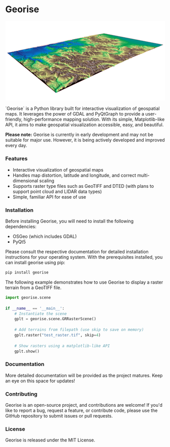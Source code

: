 # Georise

<p align="center">
  <img src="data/example.png" alt="example">
</p>
`Georise` is a Python library built for interactive visualization of geospatial maps. It leverages the power of GDAL and PyQtGraph to provide a user-friendly, high-performance mapping solution. With its simple, Matplotlib-like API, it aims to make geospatial visualization accessible, easy, and beautiful.

**Please note:** Georise is currently in early development and may not be suitable for major use. However, it is being actively developed and improved every day.

### Features

- Interactive visualization of geospatial maps
- Handles map distortion, latitude and longitude, and correct multi-dimensional scaling
- Supports raster type files such as GeoTIFF and DTED (with plans to support point cloud and LIDAR data types)
- Simple, familiar API for ease of use

### Installation
Before installing Georise, you will need to install the following dependencies:

- OSGeo (which includes GDAL)
- PyQt5

Please consult the respective documentation for detailed installation instructions for your operating system. With the prerequisites installed, you can install georise using pip:
```bash
pip install georise
```

The following example demonstrates how to use Georise to display a raster terrain from a GeoTIFF file.


```python
import georise.scene

if __name__ == '__main__':
    # Instantiate the scene
    gplt = georise.scene.GRRasterScene()

    # Add terrains from filepath (use skip to save on memory)
    gplt.raster("test_raster.tif", skip=4)

    # Show rasters using a matplotlib-like API
    gplt.show()
```

### Documentation
More detailed documentation will be provided as the project matures. Keep an eye on this space for updates!

### Contributing
Georise is an open-source project, and contributions are welcome! If you'd like to report a bug, request a feature, or contribute code, please use the GitHub repository to submit issues or pull requests.

### License
Georise is released under the MIT License.
